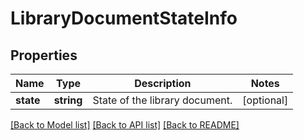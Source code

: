 # LibraryDocumentStateInfo

## Properties
Name | Type | Description | Notes
------------ | ------------- | ------------- | -------------
**state** | **string** | State of the library document. | [optional] 

[[Back to Model list]](../README.md#documentation-for-models) [[Back to API list]](../README.md#documentation-for-api-endpoints) [[Back to README]](../README.md)


